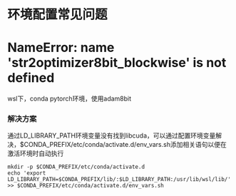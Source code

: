 # 环境配置常见问题

# NameError: name 'str2optimizer8bit_blockwise' is not defined

wsl下，conda pytorch环境，使用adam8bit

### 解决方案

通过LD_LIBRARY_PATH环境变量没有找到libcuda，可以通过配置环境变量解决，$CONDA_PREFIX/etc/conda/activate.d/env_vars.sh添加相关语句以便在激活环境时自动执行

```shell
mkdir -p $CONDA_PREFIX/etc/conda/activate.d
echo 'export LD_LIBRARY_PATH=$CONDA_PREFIX/lib/:$LD_LIBRARY_PATH:/usr/lib/wsl/lib/' >> $CONDA_PREFIX/etc/conda/activate.d/env_vars.sh
```

